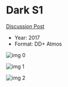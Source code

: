 # Dark S1

[Discussion Post](https://www.avsforum.com/threads/bass-eq-for-filtered-movies.2995212/post-56824798)

* Year: 2017
* Format: DD+ Atmos

![img 0](https://fanart.tv/fanart/tv/334824/tvthumb/dark-5a2a7712af6d1.jpg)

![img 1](https://i.imgur.com/MFBEd4a.png)

![img 2](https://i.imgur.com/BRyQb9V.png)

